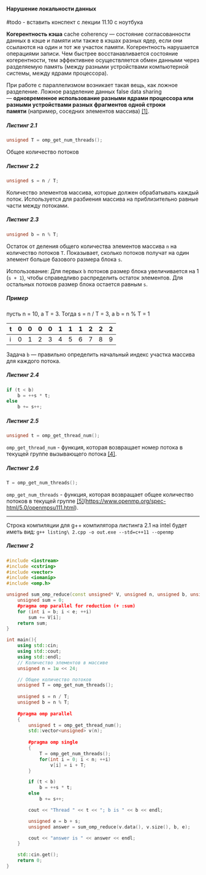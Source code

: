 #### Нарушение локальности данных

#todo - вставить конспект с лекции 11.10 c ноутбука

**Когерентность кэша** cache coherency — состояние согласованности данных в кэше и памяти или также в кэшах разных ядер, если они ссылаются на один и тот же участок памяти. Когерентность нарушается операциями записи. Чем быстрее восстанавливается состояние когерентности, тем эффективнее осуществляется обмен данными через разделяемую память (между разными устройствами компьютерной системы, между ядрами процессора).

При работе с параллелизмом возникает такая вещь, как ложное разделение.
Ложное разделение данных false data sharing — **одновременное использование разными ядрами процессора или разными устройствами разных фрагментов одной строки памяти** (например, соседних элементов массива) [\[1\]](https://teccxx.neocities.org/mx1/memory2#:~:text=%D0%9B%D0%BE%D0%B6%D0%BD%D0%BE%D0%B5%20%D1%80%D0%B0%D0%B7%D0%B4%D0%B5%D0%BB%D0%B5%D0%BD%D0%B8%D0%B5%20%D0%B4%D0%B0%D0%BD%D0%BD%D1%8B%D1%85%20false%20data,%D0%BD%D0%B0%D0%BF%D1%80%D0%B8%D0%BC%D0%B5%D1%80%2C%20%D1%81%D0%BE%D1%81%D0%B5%D0%B4%D0%BD%D0%B8%D1%85%20%D1%8D%D0%BB%D0%B5%D0%BC%D0%B5%D0%BD%D1%82%D0%BE%D0%B2%20%D0%BC%D0%B0%D1%81%D1%81%D0%B8%D0%B2%D0%B0).

##### Листинг 2.1
```cpp
unsigned T = omp_get_num_threads();
```
Общее количество потоков

##### Листинг 2.2
```cpp
unsigned s = n / T;
```
Количество элементов массива, которые должен обрабатывать каждый поток. Используется для разбиения массива на приблизительно равные части между потоками.

##### Листинг 2.3
```cpp
unsigned b = n % T;
```
Остаток от деления общего количества элементов массива `n` на количество потоков `T`. Показывает, сколько потоков получат на один элемент больше базового размера блока `s`.

Использование:
Для первых `b` потоков размер блока увеличивается на 1 (`s + 1`), чтобы справедливо распределить остаток элементов. Для остальных потоков размер блока остается равным `s`.

##### Пример
пусть n = 10, а T = 3. Тогда s = n / T = 3, а b = n % T = 1

| t   | 0   | 0   | 0   | 0   | 1   | 1   | 1   | 2   | 2   | 2   |
| --- | --- | --- | --- | --- | --- | --- | --- | --- | --- | --- |
| i   | 0   | 1   | 2   | 3   | 4   | 5   | 6   | 7   | 8   | 9   |
Задача `b` — правильно определить начальный индекс участка массива для каждого потока.
##### Листинг 2.4
```cpp
if (t < b)
	b = ++s * t;
else
	b += s++;
```
##### Листинг 2.5
```cpp
unsigned t = omp_get_thread_num();
```
`omp_get_thread_num` - функция, которая возвращает номер потока в текущей группе вызывающего потока [\[4\]](https://www.openmp.org/spec-html/5.0/openmpsu113.html).
##### Листинг 2.6
```cpp
T = omp_get_num_threads();
```
`omp_get_num_threads` - функция, которая возвращает общее количество потоков в текущей группе [\[5\]]()(https://www.openmp.org/spec-html/5.0/openmpsu111.html).

---

 Cтрока компиляции для g++ компилятора листинга 2.1 на intel будет иметь вид:
 `g++ listing\ 2.cpp -o out.exe --std=c++11 --openmp`
##### Листинг 2
```cpp
#include <iostream>
#include <cstring>
#include <vector>
#include <iomanip>
#include <omp.h>

unsigned sum_omp_reduce(const unsigned* V, unsigned n, unsigned b, unsigned e) {
    unsigned sum = 0;
    #pragma omp parallel for reduction (+ :sum)
    for (int i = b; i < e; ++i)
        sum += V[i];
    return sum;
}

int main(){
    using std::cin;
    using std::cout;
    using std::endl;
    // Количество элементов в массиве
    unsigned n = 1u << 24;

    // Общее количество потоков
    unsigned T = omp_get_num_threads();
    
    unsigned s = n / T;
    unsigned b = n % T;
    
    #pragma omp parallel
    {
        unsigned t = omp_get_thread_num();
        std::vector<unsigned> v(n);
        
        #pragma omp single
        {
            T = omp_get_num_threads();
            for(int i = 0; i < n; ++i)
                v[i] = i + T;
        }

        if (t < b)
            b = ++s * t;
        else
            b += s++;

        cout << "Thread " << t << "; b is " << b << endl;

        unsigned e = b + s;
        unsigned answer = sum_omp_reduce(v.data(), v.size(), b, e);

        cout << "answer is " << answer << endl;
    }

    std::cin.get();
    return 0;
}
```